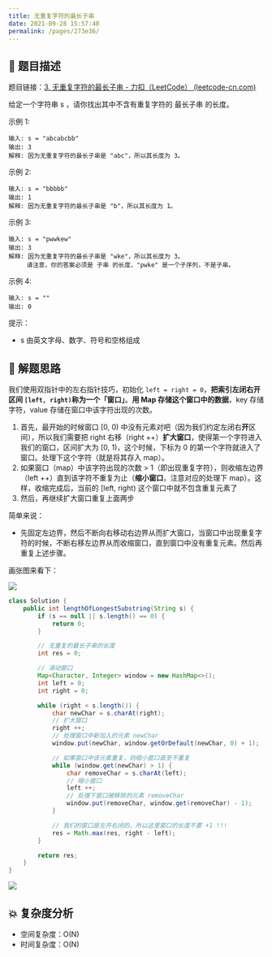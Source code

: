 ```yaml
---
title: 无重复字符的最长子串
date: 2021-09-28 15:57:40
permalink: /pages/273e36/
---
```


## 📃 题目描述

题目链接：[3. 无重复字符的最长子串 - 力扣（LeetCode） (leetcode-cn.com)](https://leetcode-cn.com/problems/longest-substring-without-repeating-characters/)

给定一个字符串 s ，请你找出其中不含有重复字符的 最长子串 的长度。

 示例 1:

```
输入: s = "abcabcbb"
输出: 3 
解释: 因为无重复字符的最长子串是 "abc"，所以其长度为 3。
```

示例 2:

```
输入: s = "bbbbb"
输出: 1
解释: 因为无重复字符的最长子串是 "b"，所以其长度为 1。
```

示例 3:

```
输入: s = "pwwkew"
输出: 3
解释: 因为无重复字符的最长子串是 "wke"，所以其长度为 3。
     请注意，你的答案必须是 子串 的长度，"pwke" 是一个子序列，不是子串。
```

示例 4:

```
输入: s = ""
输出: 0
```


提示：

- s 由英文字母、数字、符号和空格组成

## 🔔 解题思路

我们使用双指针中的左右指针技巧，初始化 `left = right = 0`，**把索引左闭右开区间 `[left, right)`称为一个「窗口」**。**用 Map 存储这个窗口中的数据**，key 存储字符，value 存储在窗口中该字符出现的次数。

1. 首先，最开始的时候窗口 [0, 0) 中没有元素对吧（因为我们约定左闭右**开**区间），所以我们需要把 right 右移（right ++）**扩大窗口**，使得第一个字符进入我们的窗口，区间扩大为 [0, 1)，这个时候，下标为 0 的第一个字符就进入了窗口。处理下这个字符（就是将其存入 map）。
2. 如果窗口（map）中该字符出现的次数 > 1（即出现重复字符），则收缩左边界（left ++）直到该字符不重复为止（**缩小窗口**，注意对应的处理下 map）。这样，收缩完成后，当前的 [left, right) 这个窗口中就不包含重复元素了
3. 然后，再继续扩大窗口重复上面两步

简单来说：

- 先固定左边界，然后不断向右移动右边界从而扩大窗口，当窗口中出现重复字符的时候，不断右移左边界从而收缩窗口，直到窗口中没有重复元素。然后再重复上述步骤。

画张图来看下：

![](https://gitee.com/veal98/images/raw/master/img/20210928165001.png)


```java
class Solution {
    public int lengthOfLongestSubstring(String s) {
        if (s == null || s.length() == 0) {
            return 0;
        }

        // 无重复的最长子串的长度
        int res = 0;

        // 滑动窗口
        Map<Character, Integer> window = new HashMap<>();
        int left = 0;
        int right = 0;

        while (right < s.length()) {
            char newChar = s.charAt(right);
            // 扩大窗口
            right ++;
            // 处理窗口中新加入的元素 newChar
            window.put(newChar, window.getOrDefault(newChar, 0) + 1);

            // 如果窗口中该元素重复，则缩小窗口直至不重复
            while (window.get(newChar) > 1) {
                char removeChar = s.charAt(left);
                // 缩小窗口
                left ++;
                // 处理下窗口被移除的元素 removeChar
                window.put(removeChar, window.get(removeChar) - 1);
            }

            // 我们的窗口是左开右闭的，所以这里窗口的长度不要 +1 !!!
            res = Math.max(res, right - left);
        }

        return res;
    }
}
```

![](https://gitee.com/veal98/images/raw/master/img/20210928165934.png)

## 💥 复杂度分析

- 空间复杂度：O(N)
- 时间复杂度：O(N)


